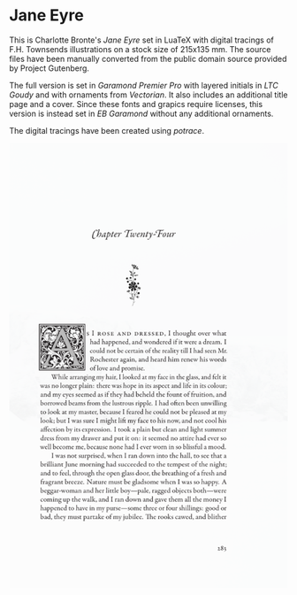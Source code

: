 # Jane Eyre

This is Charlotte Bronte's *Jane Eyre* set in LuaTeX with digital tracings of F.H. Townsends illustrations on a stock size of 215x135 mm. The source files have been manually converted from the public domain source provided by Project Gutenberg.

The full version is set in *Garamond Premier Pro* with layered initials in *LTC Goudy* and with ornaments from *Vectorian*. It also includes an additional title page and a cover. Since these fonts and grapics require licenses, this version is instead set in *EB Garamond* without any additional ornaments.

The digital tracings have been created using *potrace*.

![Sample](sample.png)

